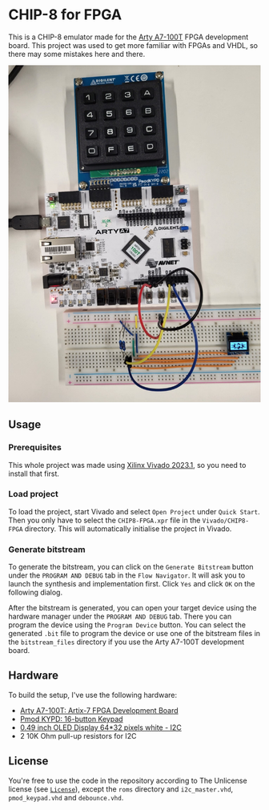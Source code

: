 # CHIP-8 for FPGA

This is a CHIP-8 emulator made for the [Arty A7-100T](https://digilent.com/shop/arty-a7-100t-artix-7-fpga-development-board/) FPGA development board. This project was used to get more familiar with FPGAs and VHDL, so there may some mistakes here and there.

![fpga-setup](images/setup-fpga.jpg)

## Usage

### Prerequisites

This whole project was made using [Xilinx Vivado 2023.1](https://www.xilinx.com/products/design-tools/vivado.html), so you need to install that first.

### Load project

To load the project, start Vivado and select `Open Project` under `Quick Start`. Then you only have to select the `CHIP8-FPGA.xpr` file in the `Vivado/CHIP8-FPGA` directory. This will automatically initialise the project in Vivado.

### Generate bitstream

To generate the bitstream, you can click on the `Generate Bitstream` button under the `PROGRAM AND DEBUG` tab in the `Flow Navigator`. It will ask you to launch the synthesis and implementation first. Click `Yes` and click `OK` on the following dialog.

After the bitstream is generated, you can open your target device using the hardware manager under the `PROGRAM AND DEBUG` tab. There you can program the device using the `Program Device` button. You can select the generated `.bit` file to program the device or use one of the bitstream files in the `bitstream_files` directory if you use the Arty A7-100T development board. 

## Hardware

To build the setup, I've use the following hardware:

- [Arty A7-100T: Artix-7 FPGA Development Board](https://digilent.com/shop/arty-a7-100t-artix-7-fpga-development-board/)
- [Pmod KYPD: 16-button Keypad](https://digilent.com/shop/pmod-kypd-16-button-keypad/)
- [0.49 inch OLED Display 64*32 pixels white - I2C](https://www.tinytronics.nl/shop/en/displays/oled/0.49-inch-oled-display-64*32-pixels-white-i2c)
- 2 10K Ohm pull-up resistors for I2C

## License 

You're free to use the code in the repository according to The Unlicense license (see [`License`](LICENSE)), except the `roms` directory and `i2c_master.vhd`, `pmod_keypad.vhd` and `debounce.vhd`.
